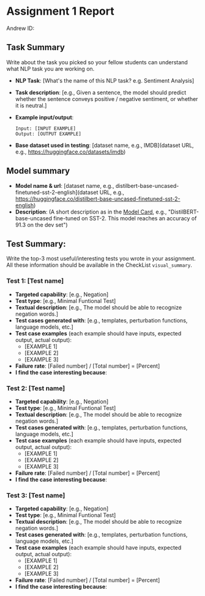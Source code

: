 # Assignment 1 Report

Andrew ID:

## Task Summary

Write about the task you picked so your fellow students can understand what NLP task you are working on.

- **NLP Task**: [What's the name of this NLP task? e.g. Sentiment Analysis]
- **Task description**: [e.g., Given a sentence, the model should predict whether the sentence conveys positive / negative sentiment, or whether it is neutral.]
- **Example input/output**:

  ```
  Input: [INPUT EXAMPLE]
  Output: [OUTPUT EXAMPLE]
  ```

- **Base dataset used in testing**: [dataset name, e.g., IMDB](dataset URL, e.g., https://huggingface.co/datasets/imdb)

## Model summary

- **Model name & url**: [dataset name, e.g., distilbert-base-uncased-finetuned-sst-2-english](dataset URL, e.g., https://huggingface.co/distilbert-base-uncased-finetuned-sst-2-english)
- **Description**: (A short description as in the [Model Card](https://huggingface.co/distilbert-base-uncased-finetuned-sst-2-english), e.g., "DistilBERT-base-uncased fine-tuned on SST-2. This model reaches an accuracy of 91.3 on the dev set")

## Test Summary:

Write the top-3 most useful/interesting tests you wrote in your assignment. All these information should be available in the CheckList `visual_summary`.

### Test 1: [Test name]

- **Targeted capability**: [e.g., Negation]
- **Test type**: [e.g., Minimal Funtional Test]
- **Textual description**: [e.g., The model should be able to recognize negation words.]
- **Test cases generated with**: [e.g., templates, perturbation functions, language models, etc.]
- **Test case examples** (each example should have inputs, expected output, actual output):
  - [EXAMPLE 1]
  - [EXAMPLE 2]
  - [EXAMPLE 3]
- **Failure rate**: [Failed number] / [Total number] = [Percent]
- **I find the case interesting because**:

### Test 2: [Test name]

- **Targeted capability**: [e.g., Negation]
- **Test type**: [e.g., Minimal Funtional Test]
- **Textual description**: [e.g., The model should be able to recognize negation words.]
- **Test cases generated with**: [e.g., templates, perturbation functions, language models, etc.]
- **Test case examples** (each example should have inputs, expected output, actual output):
  - [EXAMPLE 1]
  - [EXAMPLE 2]
  - [EXAMPLE 3]
- **Failure rate**: [Failed number] / [Total number] = [Percent]
- **I find the case interesting because**:

### Test 3: [Test name]

- **Targeted capability**: [e.g., Negation]
- **Test type**: [e.g., Minimal Funtional Test]
- **Textual description**: [e.g., The model should be able to recognize negation words.]
- **Test cases generated with**: [e.g., templates, perturbation functions, language models, etc.]
- **Test case examples** (each example should have inputs, expected output, actual output):
  - [EXAMPLE 1]
  - [EXAMPLE 2]
  - [EXAMPLE 3]
- **Failure rate**: [Failed number] / [Total number] = [Percent]
- **I find the case interesting because**:
